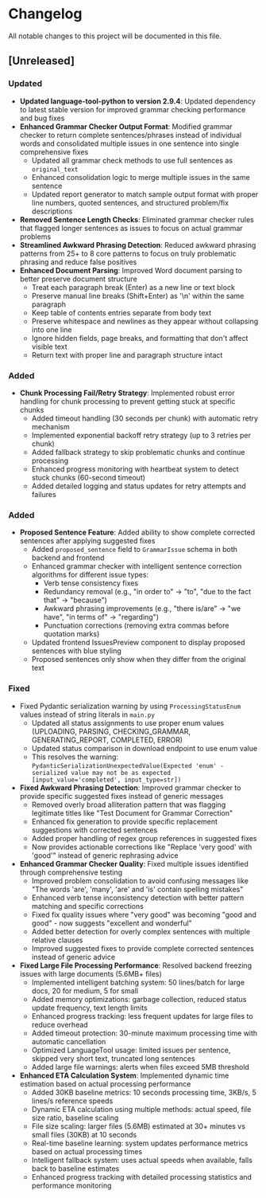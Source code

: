 # Changelog

All notable changes to this project will be documented in this file.

## [Unreleased]

### Updated
- **Updated language-tool-python to version 2.9.4**: Updated dependency to latest stable version for improved grammar checking performance and bug fixes
- **Enhanced Grammar Checker Output Format**: Modified grammar checker to return complete sentences/phrases instead of individual words and consolidated multiple issues in one sentence into single comprehensive fixes
  - Updated all grammar check methods to use full sentences as `original_text`
  - Enhanced consolidation logic to merge multiple issues in the same sentence
  - Updated report generator to match sample output format with proper line numbers, quoted sentences, and structured problem/fix descriptions
- **Removed Sentence Length Checks**: Eliminated grammar checker rules that flagged longer sentences as issues to focus on actual grammar problems
- **Streamlined Awkward Phrasing Detection**: Reduced awkward phrasing patterns from 25+ to 8 core patterns to focus on truly problematic phrasing and reduce false positives
- **Enhanced Document Parsing**: Improved Word document parsing to better preserve document structure
  - Treat each paragraph break (Enter) as a new line or text block
  - Preserve manual line breaks (Shift+Enter) as '\n' within the same paragraph
  - Keep table of contents entries separate from body text
  - Preserve whitespace and newlines as they appear without collapsing into one line
  - Ignore hidden fields, page breaks, and formatting that don't affect visible text
  - Return text with proper line and paragraph structure intact

### Added
- **Chunk Processing Fail/Retry Strategy**: Implemented robust error handling for chunk processing to prevent getting stuck at specific chunks
  - Added timeout handling (30 seconds per chunk) with automatic retry mechanism
  - Implemented exponential backoff retry strategy (up to 3 retries per chunk)
  - Added fallback strategy to skip problematic chunks and continue processing
  - Enhanced progress monitoring with heartbeat system to detect stuck chunks (60-second timeout)
  - Added detailed logging and status updates for retry attempts and failures

### Added
- **Proposed Sentence Feature**: Added ability to show complete corrected sentences after applying suggested fixes
  - Added `proposed_sentence` field to `GrammarIssue` schema in both backend and frontend
  - Enhanced grammar checker with intelligent sentence correction algorithms for different issue types:
    - Verb tense consistency fixes
    - Redundancy removal (e.g., "in order to" → "to", "due to the fact that" → "because")
    - Awkward phrasing improvements (e.g., "there is/are" → "we have", "in terms of" → "regarding")
    - Punctuation corrections (removing extra commas before quotation marks)
  - Updated frontend IssuesPreview component to display proposed sentences with blue styling
  - Proposed sentences only show when they differ from the original text

### Fixed
- Fixed Pydantic serialization warning by using `ProcessingStatusEnum` values instead of string literals in `main.py`
  - Updated all status assignments to use proper enum values (UPLOADING, PARSING, CHECKING_GRAMMAR, GENERATING_REPORT, COMPLETED, ERROR)
  - Updated status comparison in download endpoint to use enum value
  - This resolves the warning: `PydanticSerializationUnexpectedValue(Expected 'enum' - serialized value may not be as expected [input_value='completed', input_type=str])`
- **Fixed Awkward Phrasing Detection**: Improved grammar checker to provide specific suggested fixes instead of generic messages
  - Removed overly broad alliteration pattern that was flagging legitimate titles like "Test Document for Grammar Correction"
  - Enhanced fix generation to provide specific replacement suggestions with corrected sentences
  - Added proper handling of regex group references in suggested fixes
  - Now provides actionable corrections like "Replace 'very good' with 'good'" instead of generic rephrasing advice
- **Enhanced Grammar Checker Quality**: Fixed multiple issues identified through comprehensive testing
  - Improved problem consolidation to avoid confusing messages like "The words 'are', 'many', 'are' and 'is' contain spelling mistakes"
  - Enhanced verb tense inconsistency detection with better pattern matching and specific corrections
  - Fixed fix quality issues where "very good" was becoming "good and good" - now suggests "excellent and wonderful"
  - Added better detection for overly complex sentences with multiple relative clauses
  - Improved suggested fixes to provide complete corrected sentences instead of generic advice
- **Fixed Large File Processing Performance**: Resolved backend freezing issues with large documents (5.6MB+ files)
  - Implemented intelligent batching system: 50 lines/batch for large docs, 20 for medium, 5 for small
  - Added memory optimizations: garbage collection, reduced status update frequency, text length limits
  - Enhanced progress tracking: less frequent updates for large files to reduce overhead
  - Added timeout protection: 30-minute maximum processing time with automatic cancellation
  - Optimized LanguageTool usage: limited issues per sentence, skipped very short text, truncated long sentences
  - Added large file warnings: alerts when files exceed 5MB threshold
- **Enhanced ETA Calculation System**: Implemented dynamic time estimation based on actual processing performance
  - Added 30KB baseline metrics: 10 seconds processing time, 3KB/s, 5 lines/s reference speeds
  - Dynamic ETA calculation using multiple methods: actual speed, file size ratio, baseline scaling
  - File size scaling: larger files (5.6MB) estimated at 30+ minutes vs small files (30KB) at 10 seconds
  - Real-time baseline learning: system updates performance metrics based on actual processing times
  - Intelligent fallback system: uses actual speeds when available, falls back to baseline estimates
  - Enhanced progress tracking with detailed processing statistics and performance monitoring

